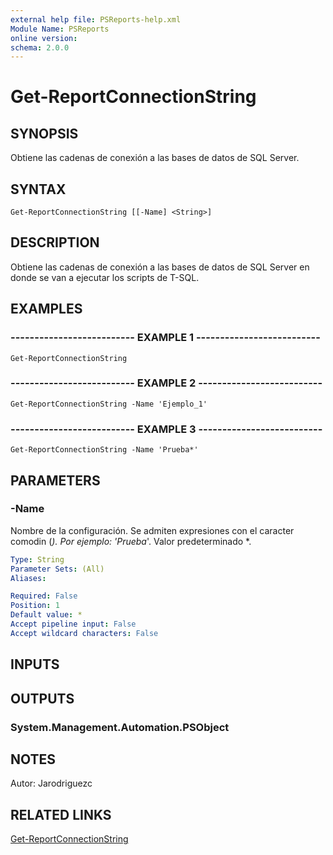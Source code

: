 ```yaml
---
external help file: PSReports-help.xml
Module Name: PSReports
online version: 
schema: 2.0.0
---
```


# Get-ReportConnectionString

## SYNOPSIS
Obtiene las cadenas de conexión a las bases de datos de SQL Server.

## SYNTAX

```
Get-ReportConnectionString [[-Name] <String>]
```

## DESCRIPTION
Obtiene las cadenas de conexión a las bases de datos de SQL Server en donde se van a ejecutar los scripts de T-SQL.

## EXAMPLES

### -------------------------- EXAMPLE 1 --------------------------
```
Get-ReportConnectionString
```

### -------------------------- EXAMPLE 2 --------------------------
```
Get-ReportConnectionString -Name 'Ejemplo_1'
```

### -------------------------- EXAMPLE 3 --------------------------
```
Get-ReportConnectionString -Name 'Prueba*'
```

## PARAMETERS

### -Name
Nombre de la configuración.
Se admiten expresiones con el caracter comodin (*).
Por ejemplo: 'Prueba*'.
Valor predeterminado *.

```yaml
Type: String
Parameter Sets: (All)
Aliases: 

Required: False
Position: 1
Default value: *
Accept pipeline input: False
Accept wildcard characters: False
```

## INPUTS

## OUTPUTS

### System.Management.Automation.PSObject

## NOTES
Autor: Jarodriguezc

## RELATED LINKS

[Get-ReportConnectionString](https://github.com/AlexRodriguez122/PSReports/blob/master/Scripting/GetConfig/Get-ReportConnectionString.md)

